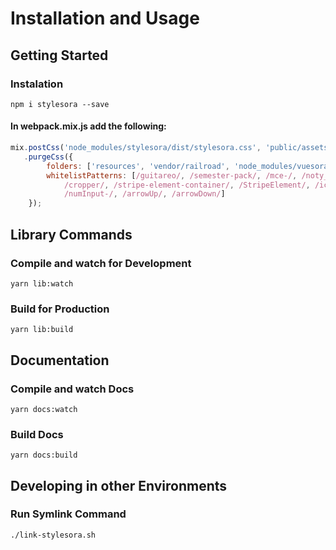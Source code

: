 # Installation and Usage

## Getting Started

### Instalation

`npm i stylesora --save`

#### In webpack.mix.js add the following:

```js
mix.postCss('node_modules/stylesora/dist/stylesora.css', 'public/assets/css/stylesora')
   .purgeCss({
        folders: ['resources', 'vendor/railroad', 'node_modules/vuesora'],
        whitelistPatterns: [/guitareo/, /semester-pack/, /mce-/, /noty_/, /no-scroll/, /hide-/, /intercom-/, /flatpickr-/,
            /cropper/, /stripe-element-container/, /StripeElement/, /icon-/, /numInput/, /flatpickr/, /cur-year/,
            /numInput-/, /arrowUp/, /arrowDown/]
    });
```

## Library Commands
### Compile and watch for Development

`yarn lib:watch`
### Build for Production

`yarn lib:build`

## Documentation
### Compile and watch Docs

`yarn docs:watch`
### Build Docs

`yarn docs:build`

## Developing in other Environments
### Run Symlink Command

`./link-stylesora.sh`


